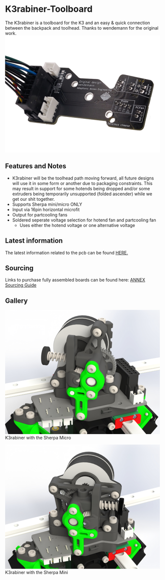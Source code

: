 # K3rabiner-Toolboard

The K3rabiner is a toolboard for the K3 and an easy & quick connection between the backpack and toolhead. Thanks to wendemann for the original work.
![picture](Images/K3rabiner_with_harness.png)

## Features and Notes

- K3rabiner will be the toolhead path moving forward, all future designs will use it in some form or another due to packaging constraints. This may result in support for some hotends being dropped and/or some extruders being temporarily unsupported (folded ascender) while we get our shit together.
- Supports Sherpa mini/micro ONLY
- Input via 16pin horizontal microfit
- Output for partcooling fans
- Soldered seperate voltage selection for hotend fan and partcooling fan
   - Uses either the hotend voltage or one alternative voltage


## Latest information
The latest information related to the pcb can be found [HERE.](https://github.com/Annex-Engineering/Annex_Engineering_PCBs/tree/master/carabiner-series-toolboard/k3rabiner)

## Sourcing
Links to purchase fully assembled boards can be found here: [ANNEX Sourcing Guide](https://docs.google.com/spreadsheets/d/1aSM1jGxg-s0tyynyR3f8M0IQMXuXw57RJvoJbt98Clw/edit?usp=sharing)


## Gallery
![picture](Images/Micro.jpg)
K3rabiner with the Sherpa Micro

![picture](Images/Mini.jpg)
K3rabiner with the Sherpa Mini





